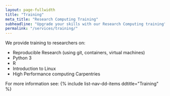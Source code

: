 ```yaml
---
layout: page-fullwidth
title: "Training"
meta_title: "Research Computing Training"
subheadline: "Upgrade your skills with our Research Computing training"
permalink: "/services/training/"
---
```


We provide training to researchers on:

- Reproducible Research (using git, containers, virtual machines)
- Python 3
- R
- Introduction to Linux
- High Performance computing Carpentries

For more information see:
{% include list-nav-dd-items ddtitle="Training" %}
